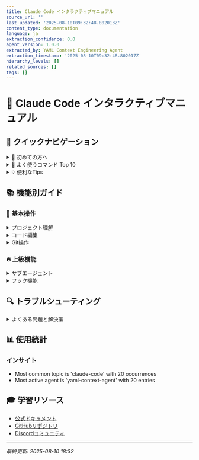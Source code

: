 ```yaml
---
title: Claude Code インタラクティブマニュアル
source_url: ''
last_updated: '2025-08-10T09:32:48.802013Z'
content_type: documentation
language: ja
extraction_confidence: 0.0
agent_version: 1.0.0
extracted_by: YAML Context Engineering Agent
extraction_timestamp: '2025-08-10T09:32:48.802017Z'
hierarchy_levels: []
related_sources: []
tags: []
---
```


# 🚀 Claude Code インタラクティブマニュアル

## 📌 クイックナビゲーション

<details>
<summary>🎯 初めての方へ</summary>

### 5分でClaude Codeをマスター

1. **インストール** (30秒)
   ```bash
   npm install -g @anthropic-ai/claude-code
   ```

2. **起動** (10秒)
   ```bash
   claude
   ```

3. **最初の質問** (20秒)
   ```
   > what does this project do?
   ```

4. **コード変更** (30秒)
   ```
   > add a hello world function
   ```

5. **Git操作** (30秒)
   ```
   > commit my changes
   ```

</details>

<details>
<summary>🔧 よく使うコマンド Top 10</summary>

1. `claude` - 使用頻度: 4回
2. `claude "..."` - 使用頻度: 4回
3. `claude -p "..."` - 使用頻度: 4回
4. `claude -c` - 使用頻度: 4回
5. `claude -r` - 使用頻度: 2回
6. `claude -c -p "..."` - 使用頻度: 2回

</details>

<details>
<summary>💡 便利なTips</summary>

### 効率的な使い方

- **Tab補完**: コマンドの入力を高速化
- **履歴検索**: ↑キーで過去のコマンド
- **スラッシュコマンド**: `/`で利用可能なコマンド一覧
- **継続モード**: `claude -c`で前回の続きから

### ショートカット

| 操作 | コマンド | 説明 |
|------|---------|------|
| 継続 | `claude -c` | 前回の会話を継続 |
| クエリ | `claude -p "..."` | 単発の質問 |
| 再開 | `claude -r` | 会話履歴から選択して再開 |
| Git | `claude commit` | 変更をコミット |

</details>

## 📚 機能別ガイド

### 🎯 基本操作

<details>
<summary>プロジェクト理解</summary>

```bash
# プロジェクトの概要を理解
> what does this project do?

# 使用技術の確認
> what technologies are used?

# ファイル構造の説明
> explain the folder structure
```

</details>

<details>
<summary>コード編集</summary>

```bash
# 機能追加
> add validation to the user form

# バグ修正
> fix the login bug

# リファクタリング
> refactor this to use async/await
```

</details>

<details>
<summary>Git操作</summary>

```bash
# 変更確認
> what files have I changed?

# コミット
> commit with a descriptive message

# ブランチ操作
> create a feature branch
```

</details>

### 🔥 上級機能

<details>
<summary>サブエージェント</summary>

Claude Codeは専門的なタスクのためのサブエージェントを使用できます：

- **コードレビュー**: 品質チェックと改善提案
- **セキュリティ分析**: 脆弱性の検出
- **パフォーマンス最適化**: ボトルネックの特定

</details>

<details>
<summary>フック機能</summary>

ツール実行前後にカスタム処理を追加：

```json
{
  "hooks": {
    "PreToolUse": [
      {
        "matcher": "Write",
        "command": "prettier --write $FILE_PATH"
      }
    ]
  }
}
```

</details>

## 🔍 トラブルシューティング

<details>
<summary>よくある問題と解決策</summary>

### インストールエラー

**問題**: `npm install`が失敗する
**解決**: Node.js 18以降を確認
```bash
node --version  # v18.0.0以上が必要
```

### 認証エラー

**問題**: APIキーが無効
**解決**: 環境変数を確認
```bash
echo $ANTHROPIC_API_KEY
```

### メモリ不足

**問題**: 大きなファイルで応答が遅い
**解決**: コンテキストをクリア
```
> /clear
```

</details>

## 📊 使用統計

### インサイト

- Most common topic is 'claude-code' with 20 occurrences
- Most active agent is 'yaml-context-agent' with 20 entries


## 🎓 学習リソース

- [公式ドキュメント](https://docs.anthropic.com/ja/docs/claude-code)
- [GitHubリポジトリ](https://github.com/anthropics/claude-code)
- [Discordコミュニティ](https://www.anthropic.com/discord)

---

*最終更新: 2025-08-10 18:32*
